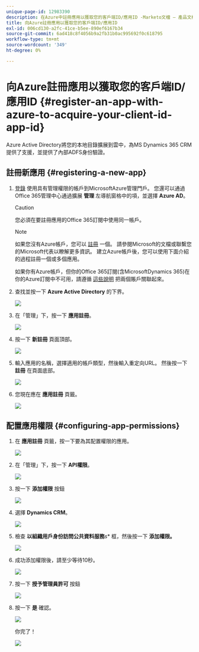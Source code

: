 ```yaml
---
unique-page-id: 12983390
description: 在Azure中註冊應用以獲取您的客戶端ID/應用ID -Marketo文檔 — 產品文檔
title: 向Azure註冊應用以獲取您的客戶端ID/應用ID
exl-id: 006cd130-a2fc-41ce-b5ee-890ef6167b34
source-git-commit: 6ad418c8f4056b9a2fb31b0ac995692f0c618795
workflow-type: tm+mt
source-wordcount: '349'
ht-degree: 0%

---
```


# 向Azure註冊應用以獲取您的客戶端ID/應用ID {#register-an-app-with-azure-to-acquire-your-client-id-app-id}

Azure Active Directory將您的本地目錄擴展到雲中，為MS Dynamics 365 CRM提供了支援，並提供了內部ADFS身份驗證。

## 註冊新應用 {#registering-a-new-app}

1. [登錄](https://azure.microsoft.com/en-us/account/) 使用具有管理權限的帳戶到MicrosoftAzure管理門戶。 您還可以通過Office 365管理中心通過擴展 **管理** 左導航窗格中的項，並選擇 **Azure AD**。

   >[!CAUTION]
   >
   >您必須在要註冊應用的Office 365訂閱中使用同一帳戶。

   >[!NOTE]
   >
   >如果您沒有Azure帳戶，您可以 [註冊](https://azure.microsoft.com/en-us/free/) 一個。 請參閱Microsoft的文檔或聯繫您的Microsoft代表以瞭解更多資訊。 建立Azure帳戶後，您可以使用下面介紹的過程註冊一個或多個應用。
   >
   >
   >如果你有Azure帳戶，但你的Office 365訂閱(含MicrosoftDynamics 365)在你的Azure訂閱中不可用，請遵循 [這些說明](https://msdn.microsoft.com/office/office365/howto/setup-development-environment#bk_CreateAzureSubscription) 把兩個賬戶關聯起來。

1. 查找並按一下 **Azure Active Directory** 的下界。

   ![](assets/two.png)

1. 在「管理」下，按一下 **應用註冊**。

   ![](assets/three.png)

1. 按一下 **新註冊** 頁面頂部。

   ![](assets/four.png)

1. 輸入應用的名稱，選擇適用的帳戶類型，然後輸入重定向URL。 然後按一下 **註冊** 在頁面底部。

   ![](assets/five.png)

1. 您現在應在 **應用註冊** 頁籤。

   ![](assets/six.png)

## 配置應用權限 {#configuring-app-permissions}

1. 在 **應用註冊** 頁籤，按一下要為其配置權限的應用。

   ![](assets/seven.png)

1. 在「管理」下，按一下 **API權限**。

   ![](assets/eight.png)

1. 按一下 **添加權限** 按鈕

   ![](assets/nine.png)

1. 選擇 **Dynamics CRM**。

   ![](assets/ten.png)

1. 檢查 **以組織用戶身份訪問公共資料服務***s** 框，然後按一下 **添加權限。**

   ![](assets/eleven.png)

1. 成功添加權限後，請至少等待10秒。

   ![](assets/twelve.png)

1. 按一下 **授予管理員許可** 按鈕

   ![](assets/thirteen.png)

1. 按一下 **是** 確認。

   ![](assets/fourteen.png)

   你完了！

   ![](assets/fifteen.png)
